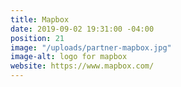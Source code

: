 ```yaml
---
title: Mapbox
date: 2019-09-02 19:31:00 -04:00
position: 21
image: "/uploads/partner-mapbox.jpg"
image-alt: logo for mapbox
website: https://www.mapbox.com/
---
```


